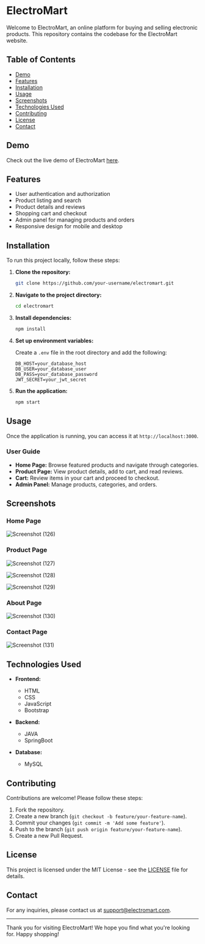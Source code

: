# ElectroMart

Welcome to ElectroMart, an online platform for buying and selling electronic products. This repository contains the codebase for the ElectroMart website.

## Table of Contents

- [Demo](#demo)
- [Features](#features)
- [Installation](#installation)
- [Usage](#usage)
- [Screenshots](#screenshots)
- [Technologies Used](#technologies-used)
- [Contributing](#contributing)
- [License](#license)
- [Contact](#contact)

## Demo

Check out the live demo of ElectroMart [here](http://your-live-demo-link.com).

## Features

- User authentication and authorization
- Product listing and search
- Product details and reviews
- Shopping cart and checkout
- Admin panel for managing products and orders
- Responsive design for mobile and desktop

## Installation

To run this project locally, follow these steps:

1. **Clone the repository:**
    ```bash
    git clone https://github.com/your-username/electromart.git
    ```

2. **Navigate to the project directory:**
    ```bash
    cd electromart
    ```

3. **Install dependencies:**
    ```bash
    npm install
    ```

4. **Set up environment variables:**

    Create a `.env` file in the root directory and add the following:
    ```plaintext
    DB_HOST=your_database_host
    DB_USER=your_database_user
    DB_PASS=your_database_password
    JWT_SECRET=your_jwt_secret
    ```

5. **Run the application:**
    ```bash
    npm start
    ```

## Usage

Once the application is running, you can access it at `http://localhost:3000`.

### User Guide

- **Home Page:** Browse featured products and navigate through categories.
- **Product Page:** View product details, add to cart, and read reviews.
- **Cart:** Review items in your cart and proceed to checkout.
- **Admin Panel:** Manage products, categories, and orders.

## Screenshots

### Home Page
![Screenshot (126)](https://github.com/San-Sandhiy-a/Electromart/assets/170175139/6d351539-bd4d-4ea7-b20e-f3bac3b8166f)


### Product Page
![Screenshot (127)](https://github.com/San-Sandhiy-a/Electromart/assets/170175139/4f949cc3-1d0e-42b9-9993-16161112d523)

![Screenshot (128)](https://github.com/San-Sandhiy-a/Electromart/assets/170175139/c6ad2c82-1ca9-49b9-af94-54e79d4edd1c)

![Screenshot (129)](https://github.com/San-Sandhiy-a/Electromart/assets/170175139/60585d6b-b4d9-4ac4-8bd6-21dc430ef2b2)

### About Page

![Screenshot (130)](https://github.com/San-Sandhiy-a/Electromart/assets/170175139/b6cefc60-4858-4109-b9b3-e95494477114)

### Contact Page

![Screenshot (131)](https://github.com/San-Sandhiy-a/Electromart/assets/170175139/98974eeb-8a06-47bf-a9b7-769d15743ce4)


## Technologies Used

- **Frontend:**
  - HTML
  - CSS
  - JavaScript
  - Bootstrap

- **Backend:**
  - JAVA
  - SpringBoot
  

- **Database:**
  - MySQL



## Contributing

Contributions are welcome! Please follow these steps:

1. Fork the repository.
2. Create a new branch (`git checkout -b feature/your-feature-name`).
3. Commit your changes (`git commit -m 'Add some feature'`).
4. Push to the branch (`git push origin feature/your-feature-name`).
5. Create a new Pull Request.

## License

This project is licensed under the MIT License - see the [LICENSE](LICENSE) file for details.

## Contact

For any inquiries, please contact us at support@electromart.com.

---

Thank you for visiting ElectroMart! We hope you find what you're looking for. Happy shopping!
